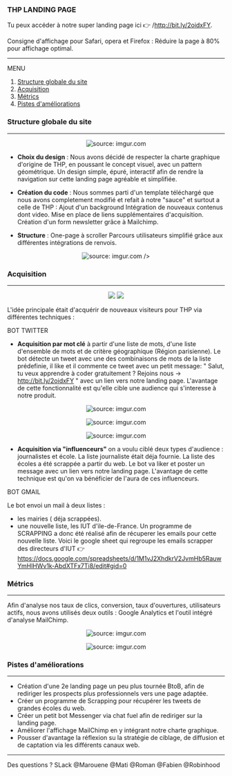  ### THP LANDING PAGE 

Tu peux accéder à notre super landing page ici :point_right: /http://bit.ly/2oidxFY.

Consigne d'affichage pour Safari, opera et Firefox : Réduire la page à 80% pour affichage optimal.
<hr>

MENU
 1. [Structure globale du site](https://github.com/robinhood14/LANDING-PAGE#structure-globale-du-site)
 2. [Acquisition](https://github.com/robinhood14/LANDING-PAGE#acquisition)
 3. [Métrics](https://github.com/robinhood14/LANDING-PAGE#métrics)
 4. [Pistes d'améliorations](https://github.com/robinhood14/LANDING-PAGE#pistes-daméliorations)


### Structure globale du site
<hr>

<p align="center">
<img src="https://i.imgur.com/UCgmDc3.png" title="source: imgur.com" /></a>
</p>


- **Choix du design** : Nous avons décidé de respecter la charte graphique d'origine de THP, en poussant le concept visuel, avec un pattern géométrique. Un design simple, épuré, interactif afin de rendre la navigation sur cette landing page agréable et simplifiée.


- **Création du code** : Nous sommes parti d'un template téléchargé que nous avons completement modifié et refait à notre "sauce" et surtout a celle de THP : 
Ajout d'un background
Intégration de nouveaux contenus dont video.
Mise en place de liens supplémentaires d'acquisition.
Création d'un form newsletter grâce à Mailchimp.


- **Structure** : 
One-page à scroller
Parcours utilisateurs simplifié grâce aux différentes intégrations de renvois.


<p align="center">
<img src="https://i.imgur.com/pXXSjyd.png" title="source: imgur.com" /></a> /></a
</p>


### Acquisition 
<hr>
<p align="center"><img src= https://www.arobase.org/wp-content/uploads/2014/09/gmail2.ico /></a> <img src= "https://i2.wp.com/primi.pro/wp-content/uploads/2017/10/logo-twitter.png" /></a>
</p>

L'idée principale était d'acquérir de nouveaux visiteurs pour THP via différentes techniques : 

BOT TWITTER

- **Acquisition par mot clé** à partir d'une liste de mots, d'une liste d'ensemble de mots et de critère géographique (Région parisienne). Le bot détecte un tweet avec une des combinaisons de mots de la liste prédefinie, il like et il commente ce tweet avec un petit message:  " Salut, tu veux apprendre à coder gratuitement ? Rejoins nous -> http://bit.ly/2oidxFY " avec un lien vers notre landing page. L'avantage de cette fonctionnalité est qu'elle cible une audience qui s'interesse à notre produit. 

<p align="center"> <img src="https://i.imgur.com/inaQtmN.png" title="source: imgur.com" /></a>

<p align="center"> <img src="https://i.imgur.com/yoSwALM.png" title="source: imgur.com" /></a>
 
<p align="center"> <img src="https://i.imgur.com/kmGwyWV.png" title="source: imgur.com" /></a>


- **Acquisition via "influenceurs"** on a voulu ciblé deux types d'audience : journalistes et école. La liste journaliste était déja fournie. 
La liste des écoles a été scrappée a partir du web. 
Le bot va liker et poster un message avec un lien vers notre landing page.
L'avantage de cette technique est qu'on va bénéficier de l'aura de ces influenceurs. 

BOT GMAIL 

Le bot envoi un mail à deux listes : 
- les mairies ( déja scrappées).
- une nouvelle liste, les IUT d'ile-de-France. Un programme de SCRAPPING a donc été réalisé afin de récuperer les emails pour cette nouvelle liste. 
Voici le google sheet qui regroupe les emails scrapper des directeurs d'IUT :point_right: https://docs.google.com/spreadsheets/d/1M1vJ2XhdkrV2JvmHb5RauwYmHlHWv1k-AbdXTFx7Ti8/edit#gid=0

### Métrics
<hr>

Afin d'analyse nos taux de clics, conversion, taux d'ouvertures, utilisateurs actifs, nous avons utilisés deux outils : Google Analytics et l'outil intégré d'analyse MailChimp.

<p align="center"><img src="https://i.imgur.com/fkQ0YQ2.png" title="source: imgur.com" /></a>
</p>

<p align="center"><img src="https://i.imgur.com/5nDIoQl.png" title="source: imgur.com" /></a>
</p>


### Pistes d'améliorations
<hr>
 
- Création d'une 2e landing page un peu plus tournée BtoB, afin de rediriger les prospects plus professionnels vers une page adaptée.
- Créer un programme de Scrapping pour récupérer les tweets de grandes écoles du web.
- Créer un petit bot Messenger via chat fuel afin de rediriger sur la landing page.
- Améliorer l'affichage MailChimp en y intégrant notre charte graphique.
- Pousser d'avantage la réflexion su la stratégie de ciblage, de diffusion et de captation via les différents canaux web. 
<hr>

Des questions ? SLack @Marouene @Mati @Roman @Fabien @Robinhood 
